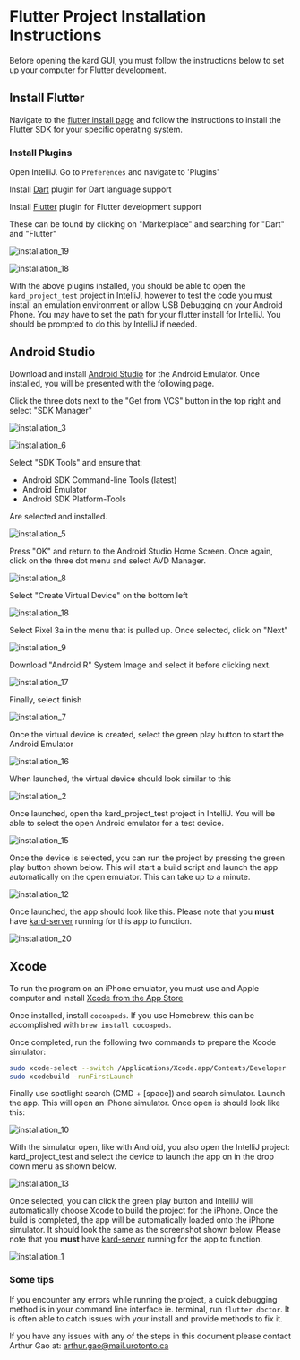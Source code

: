 

# Flutter Project Installation Instructions

Before opening the kard GUI, you must follow the instructions below to set up your computer for Flutter development.

## Install Flutter

Navigate to the [flutter install page](https://flutter.dev/docs/get-started/install) and follow the instructions to install the Flutter SDK for your specific operating system.

### Install Plugins

Open IntelliJ. Go to `Preferences` and navigate to 'Plugins'

Install [Dart](https://plugins.jetbrains.com/plugin/6351-dart) plugin for Dart language support

Install [Flutter](https://plugins.jetbrains.com/plugin/9212-flutter) plugin for Flutter development support

These can be found by clicking on "Marketplace" and searching for "Dart" and "Flutter"

![installation_19](Installation_Instructions.assets/installation_19.png)

![installation_18](Installation_Instructions.assets/installation_18.png)

With the above plugins installed, you should be able to open the `kard_project_test` project in IntelliJ, however to test the code you must install an emulation environment or allow USB Debugging on your Android Phone. You may have to set the path for your flutter install for IntelliJ. You should be prompted to do this by IntelliJ if needed.

## Android Studio

Download and install [Android Studio](https://developer.android.com/studio) for the Android Emulator. Once installed, you will be presented with the following page.

Click the three dots next to the "Get from VCS" button in the top right and select "SDK Manager"

![installation_3](Installation_Instructions.assets/installation_3.png)

![installation_6](Installation_Instructions.assets/installation_6.png)

Select "SDK Tools" and ensure that:

- Android SDK Command-line Tools (latest)
- Android Emulator
- Android SDK Platform-Tools

Are selected and installed.

![installation_5](Installation_Instructions.assets/installation_5.png)

Press "OK" and return to the Android Studio Home Screen. Once again, click on the three dot menu and select AVD Manager.

![installation_8](Installation_Instructions.assets/installation_8.png)

Select "Create Virtual Device" on the bottom left

![installation_18](Installation_Instructions.assets/installation_18.png)

Select Pixel 3a in the menu that is pulled up. Once selected, click on "Next"

![installation_9](Installation_Instructions.assets/installation_9.png)

Download "Android R" System Image and select it before clicking next.

![installation_17](Installation_Instructions.assets/installation_17.png)

Finally, select finish

![installation_7](Installation_Instructions.assets/installation_7.png)

Once the virtual device is created, select the green play button to start the Android Emulator

![installation_16](Installation_Instructions.assets/installation_16.png)

When launched, the virtual device should look similar to this

![installation_2](Installation_Instructions.assets/installation_2.png)

Once launched, open the kard_project_test project in IntelliJ. You will be able to select the open Android emulator for a test device.

![installation_15](Installation_Instructions.assets/installation_15.png)

Once the device is selected, you can run the project by pressing the green play button shown below. This will start a build script and launch the app automatically on the open emulator. This can take up to a minute.

![installation_12](Installation_Instructions.assets/installation_12.png)

Once launched, the app should look like this. Please note that you **must** have [kard-server]() running for this app to function.

![installation_20](Installation_Instructions.assets/installation_20.png)

## Xcode

To run the program on an iPhone emulator, you must use and Apple computer and install [Xcode from the App Store](https://apps.apple.com/us/app/xcode/id497799835?mt=12) 

Once installed, install `cocoapods`. If you use Homebrew, this can be accomplished with `brew install cocoapods`.

Once completed, run the following two commands to prepare the Xcode simulator:

```bash
sudo xcode-select --switch /Applications/Xcode.app/Contents/Developer
sudo xcodebuild -runFirstLaunch
```

Finally use spotlight search (CMD + [space]) and search simulator. Launch the app. This will open an iPhone simulator. Once open is should look like this:

![installation_10](Installation_Instructions.assets/installation_10.png)

With the simulator open, like with Android, you also open the IntelliJ project: kard_project_test and select the device to launch the app on in the drop down menu as shown below.

![installation_13](Installation_Instructions.assets/installation_13.png)

Once selected, you can click the green play button and IntelliJ will automatically choose Xcode to build the project for the iPhone. Once the build is completed, the app will be automatically loaded onto the iPhone simulator. It should look the same as the screenshot shown below. Please note that you **must** have [kard-server]() running for the app to function.

![installation_1](Installation_Instructions.assets/installation_1.png)

### Some tips

If you encounter any errors while running the project, a quick debugging method is in your command line interface ie. terminal, run `flutter doctor`. It is often able to catch issues with your install and provide methods to fix it.

If you have any issues with any of the steps in this document please contact Arthur Gao at: arthur.gao@mail.urotonto.ca

